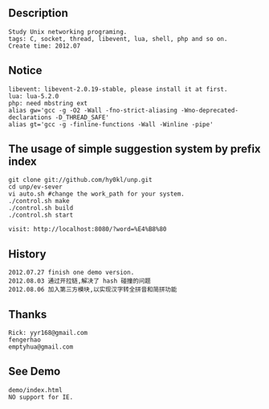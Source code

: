 Description
-----------
    Study Unix networking programing.
    tags: C, socket, thread, libevent, lua, shell, php and so on.
    Create time: 2012.07

Notice
------
    libevent: libevent-2.0.19-stable, please install it at first.
    lua: lua-5.2.0
    php: need mbstring ext
    alias gw='gcc -g -O2 -Wall -fno-strict-aliasing -Wno-deprecated-declarations -D_THREAD_SAFE'
    alias gt='gcc -g -finline-functions -Wall -Winline -pipe'

The usage of simple suggestion system by prefix index
-----
    git clone git://github.com/hy0kl/unp.git
    cd unp/ev-sever
    vi auto.sh #change the work_path for your system.
    ./control.sh make
    ./control.sh build
    ./control.sh start

    visit: http://localhost:8080/?word=%E4%B8%80

History
------
    2012.07.27 finish one demo version.
    2012.08.03 通过开拉链,解决了 hash 碰撞的问题
    2012.08.06 加入第三方模块,以实现汉字转全拼音和简拼功能

Thanks
------
    Rick: yyr168@gmail.com
    fengerhao
    emptyhua@gmail.com

See Demo
--------
    demo/index.html
    NO support for IE.
